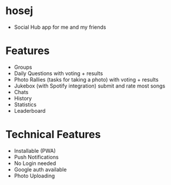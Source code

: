 # hosej

- Social Hub app for me and my friends

# Features

- Groups
- Daily Questions with voting + results
- Photo Rallies (tasks for taking a photo) with voting + results
- Jukebox (with Spotify integration) submit and rate most songs
- Chats
- History
- Statistics
- Leaderboard

# Technical Features

- Installable (PWA)
- Push Notifications
- No Login needed
- Google auth available
- Photo Uploading
